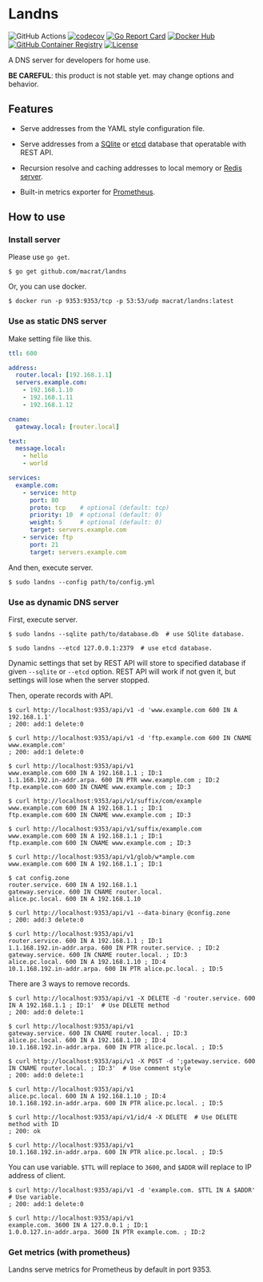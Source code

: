 Landns
======

![GitHub Actions](https://github.com/macrat/landns/workflows/Test%20and%20Build/badge.svg?branch=master)
[![codecov](https://codecov.io/gh/macrat/landns/branch/master/graph/badge.svg)](https://codecov.io/gh/macrat/landns)
[![Go Report Card](https://goreportcard.com/badge/github.com/macrat/landns)](https://goreportcard.com/report/github.com/macrat/landns)
[![Docker Hub](https://img.shields.io/badge/container-Docker%20Hub-blue.svg?logo=docker&logoColor=white)](https://hub.docker.com/r/macrat/landns)
[![GitHub Container Registry](https://img.shields.io/badge/container-ghcr.io-blue.svg?logo=docker&logoColor=white)](https://github.com/users/macrat/packages/container/package/landns)
[![License](https://img.shields.io/github/license/macrat/landns)](https://github.com/macrat/landns/blob/master/LICENSE)

A DNS server for developers for home use.

**BE CAREFUL**: this product is not stable yet. may change options and behavior.


## Features

- Serve addresses from the YAML style configuration file.

- Serve addresses from a [SQlite](https://www.sqlite.org/) or [etcd](https://etcd.io) database that operatable with REST API.

- Recursion resolve and caching addresses to local memory or [Redis server](https://redis.io).

- Built-in metrics exporter for [Prometheus](https://prometheus.io).


## How to use

### Install server

Please use `go get`.

``` shell
$ go get github.com/macrat/landns
```

Or, you can use docker.

``` shell
$ docker run -p 9353:9353/tcp -p 53:53/udp macrat/landns:latest
```

### Use as static DNS server

Make setting file like this.

``` yaml
ttl: 600

address:
  router.local: [192.168.1.1]
  servers.example.com:
    - 192.168.1.10
    - 192.168.1.11
    - 192.168.1.12

cname:
  gateway.local: [router.local]

text:
  message.local:
    - hello
    - world

services:
  example.com:
    - service: http
      port: 80
      proto: tcp    # optional (default: tcp)
      priority: 10  # optional (default: 0)
      weight: 5     # optional (default: 0)
      target: servers.example.com
    - service: ftp
      port: 21
      target: servers.example.com
```

And then, execute server.

``` shell
$ sudo landns --config path/to/config.yml
```

### Use as dynamic DNS server

First, execute server.

``` shell
$ sudo landns --sqlite path/to/database.db  # use SQlite database.

$ sudo landns --etcd 127.0.0.1:2379  # use etcd database.
```

Dynamic settings that set by REST API will store to specified database if given `--sqlite` or `--etcd` option.
REST API will work if not gven it, but settings will lose when the server stopped.

Then, operate records with API.

``` shell
$ curl http://localhost:9353/api/v1 -d 'www.example.com 600 IN A 192.168.1.1'
; 200: add:1 delete:0

$ curl http://localhost:9353/api/v1 -d 'ftp.example.com 600 IN CNAME www.example.com'
; 200: add:1 delete:0

$ curl http://localhost:9353/api/v1
www.example.com 600 IN A 192.168.1.1 ; ID:1
1.1.168.192.in-addr.arpa. 600 IN PTR www.example.com ; ID:2
ftp.example.com 600 IN CNAME www.example.com ; ID:3

$ curl http://localhost:9353/api/v1/suffix/com/example
www.example.com 600 IN A 192.168.1.1 ; ID:1
ftp.example.com 600 IN CNAME www.example.com ; ID:3

$ curl http://localhost:9353/api/v1/suffix/example.com
www.example.com 600 IN A 192.168.1.1 ; ID:1
ftp.example.com 600 IN CNAME www.example.com ; ID:3

$ curl http://localhost:9353/api/v1/glob/w*ample.com
www.example.com 600 IN A 192.168.1.1 ; ID:1
```

``` shell
$ cat config.zone
router.service. 600 IN A 192.168.1.1
gateway.service. 600 IN CNAME router.local.
alice.pc.local. 600 IN A 192.168.1.10

$ curl http://localhost:9353/api/v1 --data-binary @config.zone
; 200: add:3 delete:0

$ curl http://localhost:9353/api/v1
router.service. 600 IN A 192.168.1.1 ; ID:1
1.1.168.192.in-addr.arpa. 600 IN PTR router.service. ; ID:2
gateway.service. 600 IN CNAME router.local. ; ID:3
alice.pc.local. 600 IN A 192.168.1.10 ; ID:4
10.1.168.192.in-addr.arpa. 600 IN PTR alice.pc.local. ; ID:5
```

There are 3 ways to remove records.

``` shell
$ curl http://localhost:9353/api/v1 -X DELETE -d 'router.service. 600 IN A 192.168.1.1 ; ID:1'  # Use DELETE method
; 200: add:0 delete:1

$ curl http://localhost:9353/api/v1
gateway.service. 600 IN CNAME router.local. ; ID:3
alice.pc.local. 600 IN A 192.168.1.10 ; ID:4
10.1.168.192.in-addr.arpa. 600 IN PTR alice.pc.local. ; ID:5

$ curl http://localhost:9353/api/v1 -X POST -d ';gateway.service. 600 IN CNAME router.local. ; ID:3'  # Use comment style
; 200: add:0 delete:1

$ curl http://localhost:9353/api/v1
alice.pc.local. 600 IN A 192.168.1.10 ; ID:4
10.1.168.192.in-addr.arpa. 600 IN PTR alice.pc.local. ; ID:5

$ curl http://localhost:9353/api/v1/id/4 -X DELETE  # Use DELETE method with ID
; 200: ok

$ curl http://localhost:9353/api/v1
10.1.168.192.in-addr.arpa. 600 IN PTR alice.pc.local. ; ID:5
```

You can use variable.
`$TTL` will replace to `3600`, and `$ADDR` will replace to IP address of client.

``` shell
$ curl http://localhost:9353/api/v1 -d 'example.com. $TTL IN A $ADDR'  # Use variable.
; 200: add:1 delete:0

$ curl http://localhost:9353/api/v1
example.com. 3600 IN A 127.0.0.1 ; ID:1
1.0.0.127.in-addr.arpa. 3600 IN PTR example.com. ; ID:2
```

### Get metrics (with prometheus)

Landns serve metrics for Prometheus by default in port 9353.

